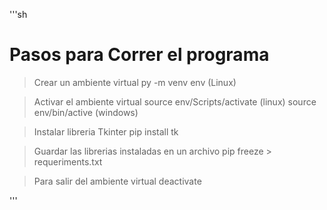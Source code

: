 '''sh
# Pasos para Correr el programa

> Crear un ambiente virtual 
py -m venv env (Linux)

> Activar el ambiente virtual
source env/Scripts/activate (linux)
source env/bin/active (windows)

> Instalar libreria Tkinter
pip install tk

> Guardar las librerias instaladas en un archivo 
pip freeze > requeriments.txt

> Para salir del ambiente virtual
deactivate

'''